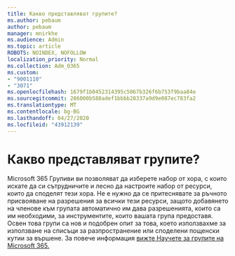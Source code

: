```yaml
---
title: Какво представляват групите?
ms.author: pebaum
author: pebaum
manager: mnirkhe
ms.audience: Admin
ms.topic: article
ROBOTS: NOINDEX, NOFOLLOW
localization_priority: Normal
ms.collection: Adm_O365
ms.custom:
- "9001110"
- "3071"
ms.openlocfilehash: 1679f1b0452314395c5067b326f6b753f9baa84e
ms.sourcegitcommit: 286000b588adef1bbbb28337a9d9e087ec783fa2
ms.translationtype: MT
ms.contentlocale: bg-BG
ms.lasthandoff: 04/27/2020
ms.locfileid: "43912139"
---
```

# <a name="what-are-groups"></a>Какво представляват групите?

Microsoft 365 Групиви ви позволяват да изберете набор от хора, с които искате да си сътрудничите и лесно да настроите набор от ресурси, които да споделят тези хора. Не е нужно да се притеснявате за ръчното присвояване на разрешения за всички тези ресурси, защото добавянето на членове към групата автоматично им дава разрешенията, които са им необходими, за инструментите, които вашата група предоставя. Освен това групи са нов и подобрен опит за това, което използвахме за използване на списъци за разпространение или споделени пощенски кутии за вършене.  За повече информация [вижте Научете за групите на Microsoft 365.](https://support.office.com/article/b565caa1-5c40-40ef-9915-60fdb2d97fa2) 